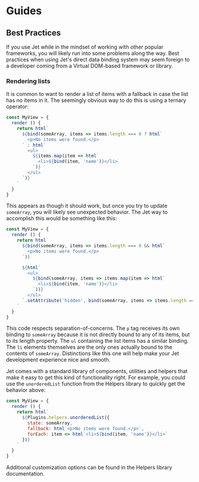# Guides

## Best Practices

If you use Jet while in the mindset of working with other popular frameworks, you will likely run into some problems along the way. Best practices when using Jet's direct data binding system may seem foreign to a developer coming from a Virtual DOM-based framework or library.

### Rendering lists

It is common to want to render a list of items with a fallback in case the list has no items in it. The seemingly obvious way to do this is using a ternary operator:

```js
const MyView = {
  render () {
    return html`
      ${bind(someArray, items => items.length === 0 ? html`
        <p>No items were found.</p>
      ` : html`
        <ul>
          ${items.map(item => html`
            <li>${bind(item, 'name')}</li>
          `)}
        </ul>
      `)}   
    `
  }
}
```

This appears as though it should work, but once you try to update `someArray`, you will likely see unexpected behavior. The Jet way to accomplish this would be something like this:

```js
const MyView = {
  render () {
    return html`
      ${bind(someArray, items => items.length === 0 && html`
        <p>No items were found.</p>
      `)}

      ${html`
        <ul>
          ${bind(someArray, items => items.map(item => html`
            <li>${bind(item, 'name')}</li>
          `))}
        </ul>
      `.setAttribute('hidden', bind(someArray, items => items.length === 0))}
    `
  }
}
```

This code respects separation-of-concerns. The `p` tag receives its own binding to `someArray` because it is not directly bound to any of its items, but to its length property. The `ul` containing the list items has a similar binding. The `li` elements themselves are the only ones actually bound to the contents of `someArray`. Distinctions like this one will help make your Jet development experience nice and smooth.

Jet comes with a standard library of components, utilities and helpers that make it easy to get this kind of functionality right. For example, you could use the `unorderedList` function from the Helpers library to quickly get the behavior above:

```js
const MyView = {
  render () {
    return html`
      ${Plugins.helpers.unorderedList({
        state: someArray,
        fallback: html`<p>No items were found.</p>`,
        forEach: item => html`<li>${bind(item, 'name')}</li>`
      })}     
    `
  }
}
```

Additional customization options can be found in the Helpers library documentation.